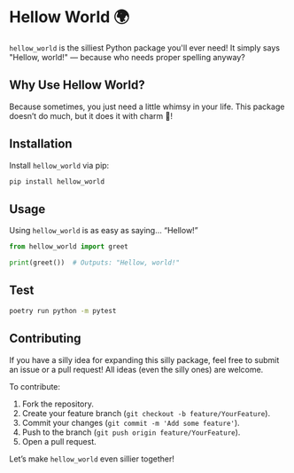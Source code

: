 # Hellow World 🌍

`hellow_world` is the silliest Python package you'll ever need! It simply says "Hellow, world!" — because who needs proper spelling anyway?

## Why Use Hellow World?

Because sometimes, you just need a little whimsy in your life. This package doesn’t do much, but it does it with charm 🥹!

## Installation

Install `hellow_world` via pip:

```bash
pip install hellow_world

```
## Usage

Using `hellow_world` is as easy as saying… “Hellow!”

```python
from hellow_world import greet

print(greet())  # Outputs: "Hellow, world!"
```

## Test

```bash
poetry run python -m pytest

```

## Contributing

If you have a silly idea for expanding this silly package, feel free to submit an issue or a pull request! All ideas (even the silly ones) are welcome.

To contribute:

1. Fork the repository.
2. Create your feature branch (`git checkout -b feature/YourFeature`).
3. Commit your changes (`git commit -m 'Add some feature'`).
4. Push to the branch (`git push origin feature/YourFeature`).
5. Open a pull request.

Let’s make `hellow_world` even sillier together!
